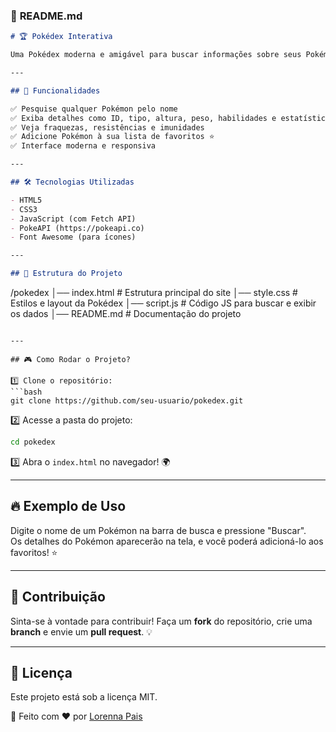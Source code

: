### 📌 **README.md**  

```md
# 🏆 Pokédex Interativa

Uma Pokédex moderna e amigável para buscar informações sobre seus Pokémon favoritos! 🔥🐉

---

## 🚀 Funcionalidades

✅ Pesquise qualquer Pokémon pelo nome  
✅ Exiba detalhes como ID, tipo, altura, peso, habilidades e estatísticas  
✅ Veja fraquezas, resistências e imunidades  
✅ Adicione Pokémon à sua lista de favoritos ⭐  
✅ Interface moderna e responsiva  

---

## 🛠️ Tecnologias Utilizadas

- HTML5  
- CSS3  
- JavaScript (com Fetch API)  
- PokeAPI (https://pokeapi.co)  
- Font Awesome (para ícones)  

---

## 📂 Estrutura do Projeto

```
/pokedex
│── index.html        # Estrutura principal do site
│── style.css         # Estilos e layout da Pokédex
│── script.js         # Código JS para buscar e exibir os dados
│── README.md         # Documentação do projeto
```

---

## 🎮 Como Rodar o Projeto?

1️⃣ Clone o repositório:  
```bash
git clone https://github.com/seu-usuario/pokedex.git
```

2️⃣ Acesse a pasta do projeto:  
```bash
cd pokedex
```

3️⃣ Abra o `index.html` no navegador! 🌍  

---

## 🔥 Exemplo de Uso

Digite o nome de um Pokémon na barra de busca e pressione "Buscar".  
Os detalhes do Pokémon aparecerão na tela, e você poderá adicioná-lo aos favoritos! ⭐  

---

## 🌟 Contribuição

Sinta-se à vontade para contribuir! Faça um **fork** do repositório, crie uma **branch** e envie um **pull request**. 💡  

---

## 📜 Licença

Este projeto está sob a licença MIT.  

📝 Feito com ❤️ por [Lorenna Pais](https://github.com/lorennapaiss)
```
